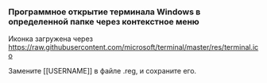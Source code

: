 ### Программное открытие терминала Windows в определенной папке через контекстное меню
Иконка загружена через  
https://raw.githubusercontent.com/microsoft/terminal/master/res/terminal.ico  

Замените [[USERNAME]] в файле .reg, и сохраните его.